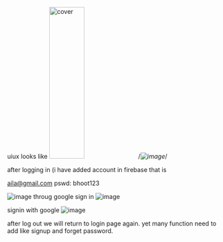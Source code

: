 uiux looks like
<img width="40%" height = "350px" src="https://user-images.githubusercontent.com/104529563/215080732-216035e2-3ccf-4732-8814-dd8ec4de3cdf.png" alt="cover" />
/*![image](https://user-images.githubusercontent.com/104529563/215080732-216035e2-3ccf-4732-8814-dd8ec4de3cdf.png)*/

after logging in
(i have added account in firebase that is 

aila@gmail.com
pswd: bhoot123

![image](https://user-images.githubusercontent.com/104529563/215080970-f8d17bc7-b2fc-4a5a-b741-aafe85553831.png)
throug google sign in
![image](https://user-images.githubusercontent.com/104529563/215158136-0be495c7-3c5a-4e7e-88ab-c195a21a95aa.png)


signin with google
![image](https://user-images.githubusercontent.com/104529563/215116649-8e460bca-1b33-4e72-b9f5-56dfd658e029.png)

after log out we will return to login page again.
yet many function need to add like signup and forget password.


